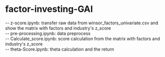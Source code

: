 # factor-investing-GAI
-- z-score.ipynb: transfer raw data from winsor_factors_univariate.csv and show the matrix with factors and industry's z_score <br/>
-- pre-processing.ipynb: data preprocess <br/>
-- Calculate_score.ipynb: score calculation from the matrix with factors and industry's z_score <br/>
-- theta-Score.ipynb: theta calculation and the return <br/>
